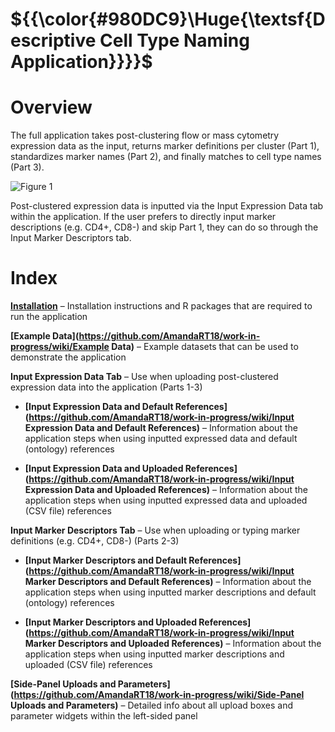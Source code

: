 
# ${{\color{#980DC9}\Huge{\textsf{Descriptive Cell Type Naming Application}}}}\$ 

# Overview
The full application takes post-clustering flow or mass cytometry expression data as the input, returns marker definitions per cluster (Part 1), standardizes marker names (Part 2), and finally matches to cell type names (Part 3). 

![Figure 1](https://github.com/user-attachments/assets/fd6ec134-f358-43cd-b891-cce9790c5bf2)


Post-clustered expression data is inputted via the Input Expression Data tab within the application. If the user prefers to directly input marker descriptions (e.g. CD4+, CD8-) and skip Part 1, they can do so through the Input Marker Descriptors tab.


# Index
**[Installation](https://github.com/AmandaRT18/work-in-progress/wiki/Installation)** – Installation instructions and R packages that are required to run the application  

**[Example Data](https://github.com/AmandaRT18/work-in-progress/wiki/Example Data)** – Example datasets that can be used to demonstrate the application   

**Input Expression Data Tab** – Use when uploading post-clustered expression data into the application (Parts 1-3)  

* **[Input Expression Data and Default References](https://github.com/AmandaRT18/work-in-progress/wiki/Input Expression Data and Default References)** – Information about the application steps when using inputted expressed data and default (ontology) references
  
* **[Input Expression Data and Uploaded References](https://github.com/AmandaRT18/work-in-progress/wiki/Input Expression Data and Uploaded References)** – Information about the application steps when using inputted expressed data and uploaded (CSV file) references
  
**Input Marker Descriptors Tab** – Use when uploading or typing marker definitions (e.g. CD4+, CD8-) (Parts 2-3)  

* **[Input Marker Descriptors and Default References](https://github.com/AmandaRT18/work-in-progress/wiki/Input Marker Descriptors and Default References)** – Information about the application steps when using inputted marker descriptions and default (ontology) references  

* **[Input Marker Descriptors and Uploaded References](https://github.com/AmandaRT18/work-in-progress/wiki/Input Marker Descriptors and Uploaded References)** – Information about the application steps when using inputted marker descriptions and uploaded (CSV file) references  

**[Side-Panel Uploads and Parameters](https://github.com/AmandaRT18/work-in-progress/wiki/Side-Panel Uploads and Parameters)** – Detailed info about all upload boxes and parameter widgets within the left-sided panel  
